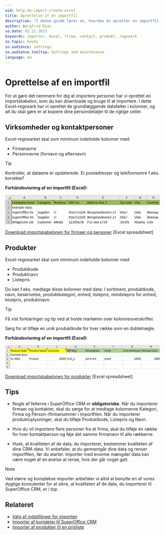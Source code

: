 ```yaml
---
uid: help-da-import-create-excel
title: Oprettelse af en importfil
description: "I denne guide lærer du, hvordan du opretter en importfil ved hjælp af Excel-skabelonen."
author: Bergfrid Dias
so.date: 02.22.2023
keywords: importer, Excel, firma, contact, produkt, regneark
so.topic: howto
so.audience: settings
so.audience.tooltip: Settings and maintenance
language: da
---
```


# Oprettelse af en importfil

For at gøre det nemmere for dig at importere personer har vi oprettet en importskabelon, som du kan downloade og bruge til at importere. I dette Excel-regneark har vi oprettet de grundlæggende datafelter i kolonner, og alt du skal gøre er at kopiere dine persondetaljer til de rigtige celler.

## Virksomheder og kontaktpersoner

Excel-regnearket skal som minimum indeholde kolonner med:

* Firmanavne
* Personnavne (fornavn og efternavn)

> [!TIP]
> Kontroller, at dataene er opdaterede. Er postadresser og telefonnumre f.eks. korrekte?

**Forhåndsvisning af en importfil (Excel):**

![Brug af en importfil er den bedste måde at importere alle dine personer til SuperOffice CRM -screenshot][img2]

[Download importskabelonen for firmaer og personer][1] [Excel spreadsheet]

## Produkter

Excel-regnearket skal som minimum indeholde kolonner med:

* Produktkode
* Produktnavn
* Listepris

Du kan f.eks. medtage disse kolonner med data: I sortiment, produktkode, navn, beskrivelse, produktkategori, enhed, listepris, mindstepris for enhed, kostpris, produktnavn.

> [!TIP]
> Få vist forklaringer og tip ved at holde markøren over kolonneoverskrifter.
>
> Sørg for at tilføje en unik produktkode for hver række som en dubletnøgle.

**Forhåndsvisning af en importfil (Excel):**

![Brug af en importfil er den bedste måde at importere alle dine produkter til SuperOffice CRM -screenshot][img5]

[Download importskabelonen for produkter][2] [Excel spreadsheet]

## Tips

* Nogle af felterne i SuperOffice CRM er **obligatoriske**. Når du importerer firmaer og kontakter, skal du sørge for at medtage kolonnerne Kategori, Firma og Person-/firmanummer i importfilen. Når du importerer produktoplysninger, skal du tilføje Produktkode, Listepris og Navn.

* Hvis du vil importere flere personer fra et firma, skal du tilføje én række for hver kontaktperson og føje det samme firmanavn til alle rækkerne.

* Husk, at kvaliteten af de data, du importerer, bestemmer kvaliteten af dine CRM-data. Vi anbefaler, at du gennemgår dine data og renser importfilen, før du starter. Importer med enorme mængder data kan være noget af en øvelse at rense, hvis der går noget galt.

> [!NOTE]
> Ved større og komplekse importer anbefaler vi altid at benytte en af vores dygtige konsulenter for at sikre, at kvaliteten af de data, du importerer til SuperOffice CRM, er i top.

## Relateret

* [Valg af indstillinger for importen][3]
* [Importer af kontakter til SuperOffice CRM][4]
* [Importer af produkter til en prisliste][5]

<!-- Referenced links -->
[1]: ../../../../assets/downloads/import-template-for-contacts.xlsx
[2]: ../../../../assets/downloads/import-template-products.xlsx
[3]: configure-import-settings.md
[4]: import-from-excel.md
[5]: import-products-from-excel.md

<!-- Referenced images -->
[img2]: ../../../../media/loc/en/admin/import-with-excel.jpg
[img5]: ../../../../media/loc/en/admin/preview-of-an-import-file.png
